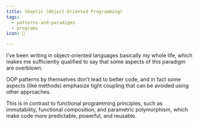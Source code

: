 ```yaml
---
title: Skeptic (Object-Oriented Programming)
tags:
  - patterns-and-paradigms
  - programs
icon: 🤔

---
```

I’ve been writing in object-oriented languages basically my whole life, which makes me sufficiently qualified to say that some aspects of this paradigm are overblown.

OOP patterns by themselves don’t lead to better code, and in fact some aspects (like methods) emphasize tight coupling that can be avoided using other approaches.

This is in contrast to functional programming principles, such as immutability, functional composition, and parametric polymorphism, which make code more predictable, powerful, and reusable.